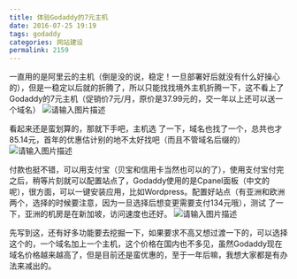 ```yaml
---
title: 体验Godaddy的7元主机
date: 2016-07-25 19:19
tags: godaddy
categories: 网站建设
permalink: 2159
---
```


一直用的是阿里云的主机（倒是没的说，稳定！一旦部署好后就没有什么好操心的），但是一稳定以后就的折腾了，所以只能找找境外主机折腾一下，这不看上了Godaddy的7元主机（促销价7元/月，原价是37.99元的，交一年以上还可以送一个域名）
![请输入图片描述][1]


<!--more-->


看起来还是蛮划算的，那就下手吧，主机选 了一下，域名也找了一个，总共也才85.14元，首年的优惠估计别的地不太好找吧（而且不管域名后缀的）
![请输入图片描述][2]

付款也挺不错，可以用支付宝（贝宝和信用卡当然也可以的了），使用支付宝付完之后，稍等片刻就可以配置站点了，Godaddy使用的是Cpanel面板（中文的呢），很方面，可以一键安装应用，比如Wordpress。配置好站点（有亚洲和欧洲两个，选择的时候要注意，因为一旦选择后想变更需要支付134元哦），测试 了一下，亚洲的机房是在新加坡，访问速度也还好。
![请输入图片描述][3]

先写到这，还有好多功能要去挖掘一下，如果要求不高又想过渡一下的，可以选择这个的，一个域名加上一个主机，这个价格在国内也不多见，虽然Godaddy现在域名价格越来越高了，但是目前还是蛮优惠的，至于一年后嘛，我想大家都是有办法来减出的。


  [1]: https://cdn.uu126.cn/wp-content/uploads/2016/07/godaddy2.png
  [2]: https://cdn.uu126.cn/wp-content/uploads/2016/07/godaddy3.png
  [3]: https://cdn.uu126.cn/wp-content/uploads/2016/07/godaddy1.png
